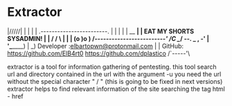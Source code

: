 # Extractor

  |\/\/\/\/\/|
  |          |
  |          |       .------------------------.
  |          |      |                         |
  |    __  __|      | EAT MY SHORTS SYSADMIN! |
  |   /  \/  \      |                         |
  |  (o   )o  )    /_-------------------------'
 /C   \__/ --.
 \_   ,     -'
  |  '\_______)
  |      _)        Developer :elbartopwn@protonmail.com
  |     |          GitHub: https://github.com/ElB4rt0 https://github.com/dplastico
 /`-----'\ 

extractor is a tool for information gathering of pentesting.
this tool search url and directory contained in the url with the argument -u 
you need the url without the special character " / " (this is going to be fixed in next versions)
extractor helps to find relevant information of the site searching the tag html - href
